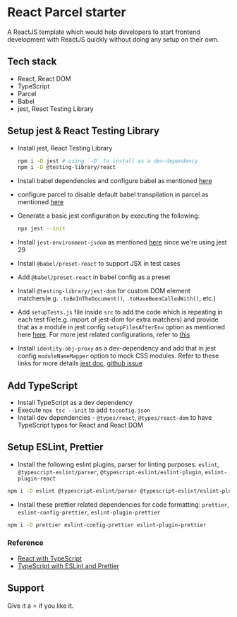 # React Parcel starter

A ReactJS template which would help developers to start frontend development with ReactJS quickly without doing any setup on their own.

## Tech stack

-   React, React DOM
-   TypeScript
-   Parcel
-   Babel
-   jest, React Testing Library

## Setup jest & React Testing Library

-   Install jest, React Testing Library

    ```bash
    npm i -D jest # using `-D` to install as a dev-dependency
    npm i -D @testing-library/react
    ```

-   Install babel dependencies and configure babel as mentioned [here](https://jestjs.io/docs/getting-started#using-babel)
-   configure parcel to disable default babel transpilation in parcel as mentioned [here](https://parceljs.org/languages/javascript/#usage-with-other-tools)
-   Generate a basic jest configuration by executing the following:

    ```bash
    npx jest --init
    ```

-   Install `jest-environment-jsdom` as mentioned [here](https://testing-library.com/docs/react-testing-library/setup#jest-28) since we're using jest 29
-   Install `@babel/preset-react` to support JSX in test cases
-   Add `@babel/preset-react` in babel config as a preset
-   Install `@testing-library/jest-dom` for custom DOM element matchers(e.g. `.toBeInTheDocument()`, `.toHaveBeenCalledWith()`, etc.)
-   Add `setupTests.js` file inside `src` to add the code which is repeating in each test file(e.g. import of jest-dom for extra matchers) and provide that as a module in jest config `setupFilesAfterEnv` option as mentioned here [here](https://jestjs.io/docs/configuration#setupfilesafterenv-array). For more jest related configurations, refer to [this](https://jestjs.io/docs/configuration)
-   Install `identity-obj-proxy` as a dev-dependency and add that in jest config `moduleNameMapper` option to mock CSS modules. Refer to these links for more details [jest doc](https://jestjs.io/docs/webpack#mocking-css-modules), [github issue](https://github.com/jestjs/jest/issues/3094#issuecomment-575024136)

## Add TypeScript

-   Install TypeScript as a dev dependency
-   Execute `npx tsc --init` to add `tsconfig.json`
-   Install dev dependencies - `@types/react`, `@types/react-dom` to have TypeScript types for React and React DOM

## Setup ESLint, Prettier

-   Install the following eslint plugins, parser for linting purposes: `eslint`, `@typescript-eslint/parser`, `@typescript-eslint/eslint-plugin`, `eslint-plugin-react`

```bash
npm i -D eslint @typescript-eslint/parser @typescript-eslint/eslint-plugin eslint-plugin-react
```

-   Install these prettier related dependencies for code formatting: `prettier`, `eslint-config-prettier`, `eslint-plugin-prettier`

```bash
npm i -D prettier eslint-config-prettier eslint-plugin-prettier
```

### Reference

-   [React with TypeScript](https://www.sitepoint.com/react-with-typescript-best-practices/)
-   [TypeScript with ESLint and Prettier](https://robertcooper.me/post/using-eslint-and-prettier-in-a-typescript-project)

## Support

Give it a ⭐ if you like it.
